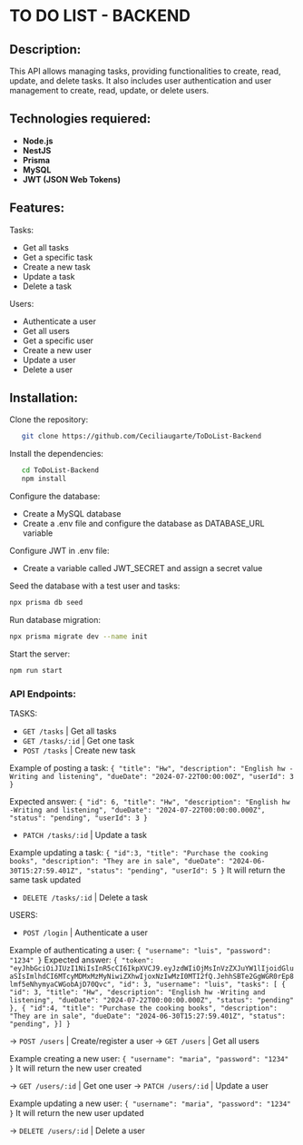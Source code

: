 # TO DO LIST - BACKEND

## Description:

This API allows managing tasks, providing functionalities to create, read, update, and delete tasks. It also includes user authentication and user management to create, read, update, or delete users.

## Technologies requiered:

- **Node.js**
- **NestJS**
- **Prisma**
- **MySQL**
- **JWT (JSON Web Tokens)**

## Features:

Tasks:
- Get all tasks
- Get a specific task
- Create a new task
- Update a task
- Delete a task

Users:
- Authenticate a user
- Get all users
- Get a specific user
- Create a new user
- Update a user
- Delete a user

## Installation:

Clone the repository:

```bash
   git clone https://github.com/Ceciliaugarte/ToDoList-Backend
```

Install the dependencies:

```bash
   cd ToDoList-Backend
   npm install
```

Configure the database:

- Create a MySQL database
- Create a .env file and configure the database as DATABASE_URL variable

Configure JWT in .env file:

- Create a variable called JWT_SECRET and assign a secret value

Seed the database with a test user and tasks:

```bash
npx prisma db seed
```

Run database migration:

```bash
npx prisma migrate dev --name init
```

Start the server:

```bash
npm run start
```

### API Endpoints:

TASKS:
- `GET /tasks` | Get all tasks
- `GET /tasks/:id` | Get one task
- `POST /tasks` | Create new task

Example of posting a task:
`{
"title": "Hw",
"description": "English hw -Writing and listening",
"dueDate": "2024-07-22T00:00:00Z",
"userId": 3
}`

Expected answer:
`{
"id": 6,
"title": "Hw",
"description": "English hw -Writing and listening",
"dueDate": "2024-07-22T00:00:00.000Z",
"status": "pending",
"userId": 3
}`

- `PATCH /tasks/:id` | Update a task

Example updating a task:
`{
"id":3,
"title": "Purchase the cooking books",
"description": "They are in sale",
"dueDate": "2024-06-30T15:27:59.401Z",
"status": "pending",
"userId": 5
}`
It will return the same task updated

- `DELETE /tasks/:id` | Delete a task

USERS:
- `POST /login` | Authenticate a user

Example of authenticating a user:
`{
"username": "luis",
"password": "1234"
}`
Expected answer:
`{
"token": "eyJhbGciOiJIUzI1NiIsInR5cCI6IkpXVCJ9.eyJzdWIiOjMsInVzZXJuYW1lIjoidGluaSIsImlhdCI6MTcyMDMxMzMyNiwiZXhwIjoxNzIwMzI0MTI2fQ.JehhSBTe2GgWGR0rEp8lmf5eNhymyaCWGobAjD70Qvc",
"id": 3,
"username": "luis",
"tasks": [
{
"id": 3,
"title": "Hw",
"description": "English hw -Writing and listening",
"dueDate": "2024-07-22T00:00:00.000Z",
"status": "pending"
},
{
"id":4,
"title": "Purchase the cooking books",
"description": "They are in sale",
"dueDate": "2024-06-30T15:27:59.401Z",
"status": "pending",
}]
}`

-> `POST /users` | Create/register a user
-> `GET /users` | Get all users

Example creating a new user:
`{
"username": "maria",
"password": "1234"
}`
It will return the new user created

-> `GET /users/:id` | Get one user
-> `PATCH /users/:id` | Update a user

Example updating a new user:
`{
"username": "maria",
"password": "1234"
}`
It will return the new user updated

-> `DELETE /users/:id` | Delete a user
